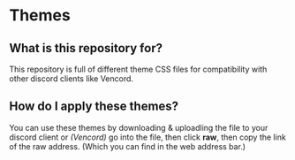 # Themes
## What is this repository for?
This repository is full of different theme CSS files for compatibility with other discord clients like Vencord.

## How do I apply these themes?
You can use these themes by downloading & uploadling the file to your discord client or *(Vencord)* go into the file, then click **raw**, then copy the link of the raw address. (Which you can find in the web address bar.)
